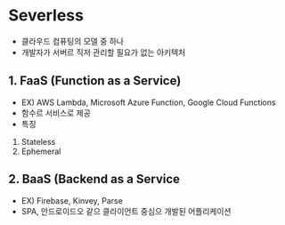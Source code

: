 # Severless
- 클라우드 컴퓨팅의 모델 중 하나
- 개발자가 서버르 직저 관리할 필요가 없는 아키텍처

## 1. FaaS (Function as a Service)
- EX) AWS Lambda, Microsoft Azure Function, Google Cloud Functions
- 함수르 서비스로 제공
- 특징
1. Stateless
2. Ephemeral
## 2. BaaS (Backend as a Service 
- EX) Firebase, Kinvey, Parse
- SPA, 안드로이드오 같으 클라이언트 중심으 개발된 어플리케이션

